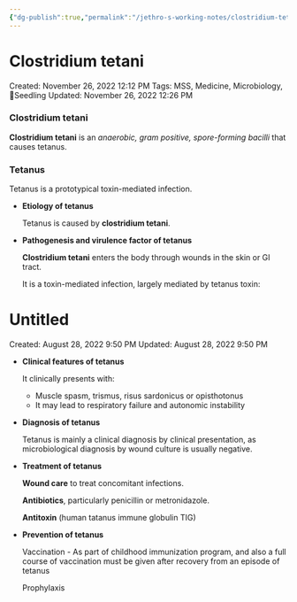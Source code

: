 ```yaml
---
{"dg-publish":true,"permalink":"/jethro-s-working-notes/clostridium-tetani/","dgPassFrontmatter":true}
---
```



# Clostridium tetani

Created: November 26, 2022 12:12 PM
Tags: MSS, Medicine, Microbiology, 🌱Seedling
Updated: November 26, 2022 12:26 PM

### Clostridium tetani

**Clostridium tetani** is an *anaerobic, gram positive, spore-forming bacilli* that causes tetanus.

### Tetanus

Tetanus is a prototypical toxin-mediated infection.

- **************************************Etiology of tetanus**************************************
    
    Tetanus is caused by **clostridium tetani**.
    
- ************************************************************************************Pathogenesis and virulence factor of tetanus************************************************************************************
    
    **Clostridium tetani** enters the body through wounds in the skin or GI tract.
    
    It is a toxin-mediated infection, largely mediated by tetanus toxin:
    
    
<div class="transclusion internal-embed is-loaded"><div class="markdown-embed">





# Untitled

Created: August 28, 2022 9:50 PM
Updated: August 28, 2022 9:50 PM

</div></div>

    
- ********************************************************Clinical features of tetanus********************************************************
    
    It clinically presents with:
    
    - Muscle spasm, trismus, risus sardonicus or opisthotonus
    - It may lead to respiratory failure and autonomic instability
- ****************************************Diagnosis of tetanus****************************************
    
    Tetanus is mainly a clinical diagnosis by clinical presentation, as microbiological diagnosis by wound culture is usually negative.
    
- ****************************************Treatment of tetanus****************************************
    
    **********************Wound care********************** to treat concomitant infections.
    
    ****Antibiotics****, particularly penicillin or metronidazole.
    
    ********Antitoxin******** (human tatanus immune globulin TIG)
    
- ******************************************Prevention of tetanus******************************************
    
    Vaccination - As part of childhood immunization program, and also a full course of vaccination must be given after recovery from an episode of tetanus
    
    Prophylaxis